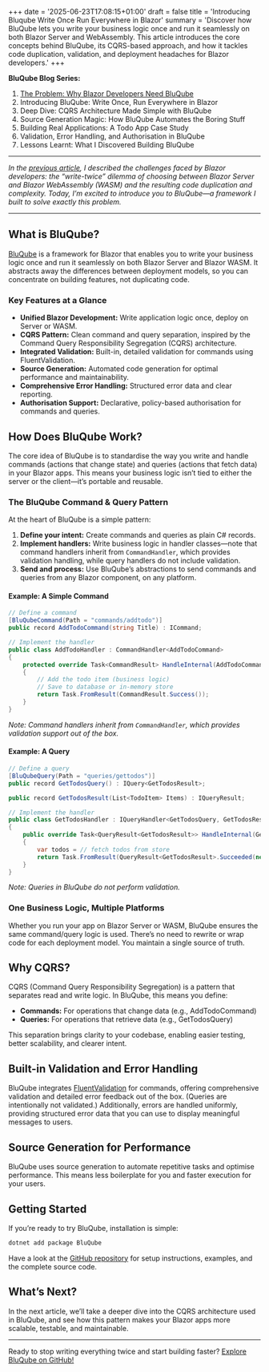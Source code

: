 +++
date = '2025-06-23T17:08:15+01:00'
draft = false
title = 'Introducing Bluqube Write Once Run Everywhere in Blazor'
summary = 'Discover how BluQube lets you write your business logic once and run it seamlessly on both Blazor Server and WebAssembly. This article introduces the core concepts behind BluQube, its CQRS-based approach, and how it tackles code duplication, validation, and deployment headaches for Blazor developers.'
+++

**BluQube Blog Series:**

1. [The Problem: Why Blazor Developers Need BluQube](/posts/the-problem-why-blazor-developers-need-bluqube)
2. Introducing BluQube: Write Once, Run Everywhere in Blazor
3. Deep Dive: CQRS Architecture Made Simple with BluQube
4. Source Generation Magic: How BluQube Automates the Boring Stuff
5. Building Real Applications: A Todo App Case Study
6. Validation, Error Handling, and Authorisation in BluQube
7. Lessons Learnt: What I Discovered Building BluQube

---

*In the [previous article](/posts/the-problem-why-blazor-developers-need-bluqube), I described the challenges faced by Blazor developers: the “write-twice” dilemma of choosing between Blazor Server and Blazor WebAssembly (WASM) and the resulting code duplication and complexity. Today, I’m excited to introduce you to BluQube—a framework I built to solve exactly this problem.*

---

## What is BluQube?

[BluQube](https://github.com/roly445/bluqube) is a framework for Blazor that enables you to write your business logic once and run it seamlessly on both Blazor Server and Blazor WASM. It abstracts away the differences between deployment models, so you can concentrate on building features, not duplicating code.

### Key Features at a Glance

- **Unified Blazor Development:** Write application logic once, deploy on Server or WASM.
- **CQRS Pattern:** Clean command and query separation, inspired by the Command Query Responsibility Segregation (CQRS) architecture.
- **Integrated Validation:** Built-in, detailed validation for commands using FluentValidation.
- **Source Generation:** Automated code generation for optimal performance and maintainability.
- **Comprehensive Error Handling:** Structured error data and clear reporting.
- **Authorisation Support:** Declarative, policy-based authorisation for commands and queries.

## How Does BluQube Work?

The core idea of BluQube is to standardise the way you write and handle commands (actions that change state) and queries (actions that fetch data) in your Blazor apps. This means your business logic isn’t tied to either the server or the client—it’s portable and reusable.

### The BluQube Command & Query Pattern

At the heart of BluQube is a simple pattern:

1. **Define your intent:** Create commands and queries as plain C# records.
2. **Implement handlers:** Write business logic in handler classes—note that command handlers inherit from `CommandHandler`, which provides validation handling, while query handlers do not include validation.
3. **Send and process:** Use BluQube’s abstractions to send commands and queries from any Blazor component, on any platform.

#### Example: A Simple Command

```csharp
// Define a command
[BluQubeCommand(Path = "commands/addtodo")]
public record AddTodoCommand(string Title) : ICommand;

// Implement the handler
public class AddTodoHandler : CommandHandler<AddTodoCommand>
{
    protected override Task<CommandResult> HandleInternal(AddTodoCommand command, CancellationToken cancellationToken)
    {
        // Add the todo item (business logic)
        // Save to database or in-memory store
        return Task.FromResult(CommandResult.Success());
    }
}
```
*Note: Command handlers inherit from `CommandHandler`, which provides validation support out of the box.*

#### Example: A Query

```csharp
// Define a query
[BluQubeQuery(Path = "queries/gettodos")]
public record GetTodosQuery() : IQuery<GetTodosResult>;

public record GetTodosResult(List<TodoItem> Items) : IQueryResult;

// Implement the handler
public class GetTodosHandler : IQueryHandler<GetTodosQuery, GetTodosResult>
{
    public override Task<QueryResult<GetTodosResult>> HandleInternal(GetTodosQuery query, CancellationToken cancellationToken)
    {
        var todos = // fetch todos from store
        return Task.FromResult(QueryResult<GetTodosResult>.Succeeded(new GetTodosResult(todos)));
    }
}
```
*Note: Queries in BluQube do not perform validation.*

### One Business Logic, Multiple Platforms

Whether you run your app on Blazor Server or WASM, BluQube ensures the same command/query logic is used. There’s no need to rewrite or wrap code for each deployment model. You maintain a single source of truth.

## Why CQRS?

CQRS (Command Query Responsibility Segregation) is a pattern that separates read and write logic. In BluQube, this means you define:

- **Commands:** For operations that change data (e.g., AddTodoCommand)
- **Queries:** For operations that retrieve data (e.g., GetTodosQuery)

This separation brings clarity to your codebase, enabling easier testing, better scalability, and clearer intent.

## Built-in Validation and Error Handling

BluQube integrates [FluentValidation](https://github.com/FluentValidation/FluentValidation) for commands, offering comprehensive validation and detailed error feedback out of the box. (Queries are intentionally not validated.) Additionally, errors are handled uniformly, providing structured error data that you can use to display meaningful messages to users.

## Source Generation for Performance

BluQube uses source generation to automate repetitive tasks and optimise performance. This means less boilerplate for you and faster execution for your users.

## Getting Started

If you’re ready to try BluQube, installation is simple:

```bash
dotnet add package BluQube
```

Have a look at the [GitHub repository](https://github.com/roly445/bluqube) for setup instructions, examples, and the complete source code.

## What’s Next?

In the next article, we’ll take a deeper dive into the CQRS architecture used in BluQube, and see how this pattern makes your Blazor apps more scalable, testable, and maintainable.

---

Ready to stop writing everything twice and start building faster? [Explore BluQube on GitHub!](https://github.com/roly445/bluqube)